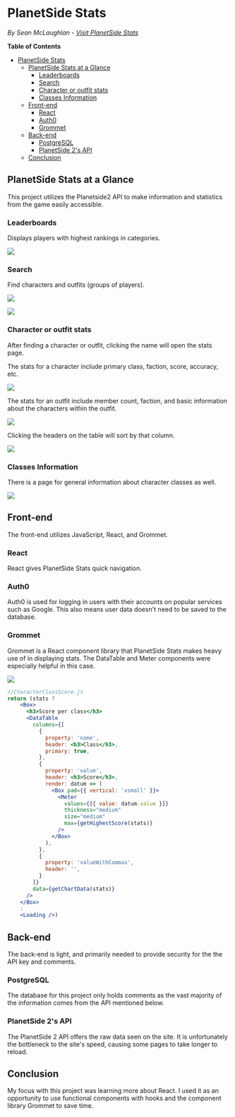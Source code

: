 # PlanetSide Stats
*By Sean McLaughlan - [Visit PlanetSide Stats](https://psstats.herokuapp.com/)*

**Table of Contents**
- [PlanetSide Stats](#planetside-stats)
  - [PlanetSide Stats at a Glance](#planetside-stats-at-a-glance)
    - [Leaderboards](#leaderboards)
    - [Search](#search)
    - [Character or outfit stats](#character-or-outfit-stats)
    - [Classes Information](#classes-information)
  - [Front-end](#front-end)
    - [React](#react)
    - [Auth0](#auth0)
    - [Grommet](#grommet)
  - [Back-end](#back-end)
    - [PostgreSQL](#postgresql)
    - [PlanetSide 2's API](#planetside-2s-api)
  - [Conclusion](#conclusion)

## PlanetSide Stats at a Glance

This project utilizes the Planetside2 API to make information and statistics from the game easily accessible.

### Leaderboards

Displays players with highest rankings in categories.

![](documentation/images/leaderboard.png)

### Search

Find characters and outfits (groups of players).

![](documentation/images/searchcharacter.png)

![](documentation/images/searchoutfit.png)

### Character or outfit stats

After finding a character or outfit, clicking the name will open the stats page.

The stats for a character include primary class, faction, score, accuracy, etc.

![](documentation/images/statsplayer.png)

The stats for an outfit include member count, faction, and basic information about the characters within the outfit.

![](documentation/images/statsoutfit.png)

Clicking the headers on the table will sort by that column.

![](documentation/images/statsoutfitsort.png)

### Classes Information

There is a page for general information about character classes as well.

![](documentation/images/infoclasses.png)

<!-- * [Feature list](https://github.com/smclaughlan/psstats/blob/master/documentation/feature-list/features.md)
* [Components](https://github.com/smclaughlan/psstats/blob/master/documentation/feature-packet/components.md) -->

## Front-end
The front-end utilizes JavaScript, React, and Grommet.

### React
React gives PlanetSide Stats quick navigation.

### Auth0
Auth0 is used for logging in users with their accounts on popular services such as Google. This also means user data doesn't need to be saved to the database.

### Grommet
Grommet is a React component library that PlanetSide Stats makes heavy use of in displaying stats. The DataTable and Meter components were especially helpful in this case.

![](documentation/images/scoreperclass.png)

```jsx
//CharacterClassScore.js
return (stats ?
    <Box>
      <h3>Score per class</h3>
      <DataTable
        columns={[
          {
            property: 'name',
            header: <h3>Class</h3>,
            primary: true,
          },
          {
            property: 'value',
            header: <h3>Score</h3>,
            render: datum => (
              <Box pad={{ vertical: 'xsmall' }}>
                <Meter
                  values={[{ value: datum.value }]}
                  thickness="medium"
                  size="medium"
                  max={getHighestScore(stats)}
                />
              </Box>
            ),
          },
          {
            property: 'valueWithCommas',
            header: '',
          }
        ]}
        data={getChartData(stats)}
      />
    </Box>
    :
    <Loading />)
```

## Back-end
The back-end is light, and primarily needed to provide security for the the API key and comments.

### PostgreSQL
The database for this project only holds comments as the vast majority of the information comes from the API mentioned below.

### PlanetSide 2's API
The PlanetSide 2 API offers the raw data seen on the site. It is unfortunately the bottleneck to the site's speed, causing some pages to take longer to reload.

## Conclusion
My focus with this project was learning more about React. I used it as an opportunity to use functional components with hooks and the component library Grommet to save time.
